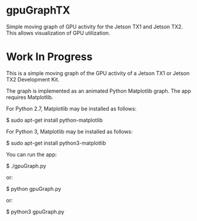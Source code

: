# gpuGraphTX
Simple moving graph of GPU activity for the Jetson TX1 and Jetson TX2. This allows visualization of GPU utilization.

<h1>Work In Progress</h1>

This is a simple moving graph of the GPU activity of a Jetson TX1 or Jetson TX2 Development Kit.

The graph is implemented as an animated Python Matplotlib graph. The app requires Matplotlib.

For Python 2.7, Matplotlib may be installed as follows:

$ sudo apt-get install python-matplotlib

For Python 3, Matplotlib may be installed as follows:

$ sudo apt-get install python3-matplotlib

You can run the app:

$ ./gpuGraph.py

or:

$ python gpuGraph.py

or:

$ python3 gpuGraph.py


